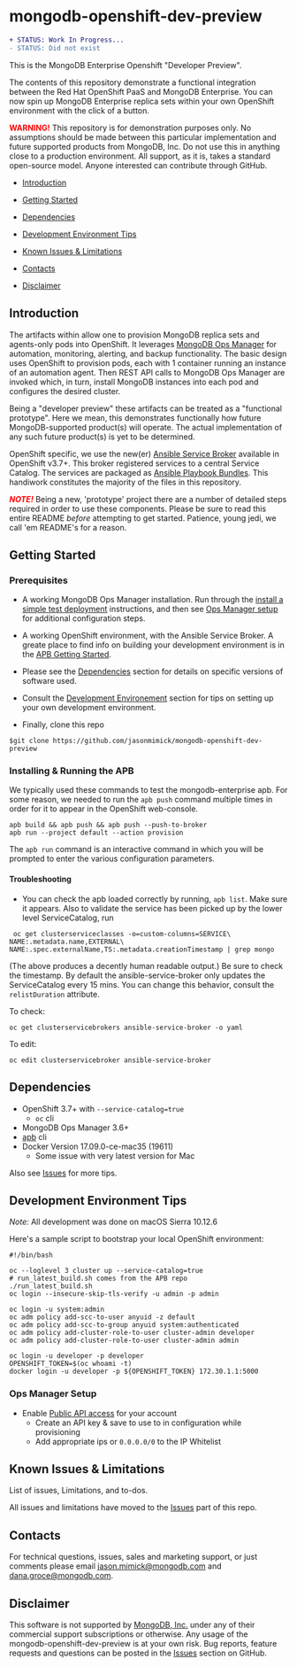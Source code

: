 mongodb-openshift-dev-preview
=============================

```diff
+ STATUS: Work In Progress...
- STATUS: Did not exist
```

This is the MongoDB Enterprise Openshift "Developer Preview".

The contents of this repository demonstrate a functional integration
between the Red Hat OpenShift PaaS and MongoDB Enterprise.
You can now spin up MongoDB Enterprise replica sets within
your own OpenShift environment with the click of
a button.

<span style='color:red'>**WARNING!**</span> This repository is
for demonstration purposes only.
No assumptions should be made between this particular implementation
and future supported products from MongoDB, Inc. Do not use this in
anything close to a production environment. All support, as it is, takes
a standard open-source model. Anyone interested can contribute
through GitHub.

* [Introduction](#intro)

* [Getting Started](#gs)

* [Dependencies](#depends)

* [Development Environment Tips](#devenvtips)

* [Known Issues & Limitations](#issues)

* [Contacts](#contact)

* [Disclaimer](#disclaim)

Introduction <a id="intro"></a>
-------------------------------

The artifacts within allow one to provision
MongoDB replica sets and agents-only pods into
OpenShift. It leverages
[MongoDB Ops Manager](https://www.mongodb.com/download-center?jmp=partners_OpenShift#ops-manager)
for automation, monitoring, alerting, and backup functionality.
The basic design uses OpenShift to provision pods, each with 1
container running an instance of an automation agent.
Then REST API calls to MongoDB Ops Manager are invoked which,
in turn, install MongoDB instances into each pod and configures
the desired cluster.

Being a "developer preview" these artifacts can be treated as a
"functional prototype". Here we mean, this demonstrates
functionally how future MongoDB-supported product(s) will
operate. The actual implementation of any such future product(s)
is yet to be determined.

OpenShift specific, we use the new(er)
[Ansible Service Broker](https://github.com/openshift/ansible-service-broker)
available in OpenShift v3.7+. This broker registered services
to a central Service Catalog. The services are packaged as
[Ansible Playbook Bundles](https://github.com/ansibleplaybookbundle).
 This handiwork constitutes the majority
of the files in this repository.

<span style='color:red'>**_NOTE!_**</span> Being a new,
'prototype' project there are a number of detailed
steps required in order to use these components. Please be sure to
read this entire README _before_ attempting to get started.
Patience, young jedi, we call 'em README's for a reason.

Getting Started <a id="gs"></a>
-------------------------------

### Prerequisites

* A working MongoDB Ops Manager installation. Run through the
[install a simple test deployment](https://docs.opsmanager.mongodb.com/current/tutorial/install-simple-test-deployment/) instructions, and then see
[Ops Manager setup](#om-setup) for additional configuration steps.

* A working OpenShift environment, with the Ansible Service Broker.
A greate place to find info on building your development
environment is in the [APB Getting Started](https://github.com/ansibleplaybookbundle/ansible-playbook-bundle/blob/master/docs/getting_started.md).

* Please see the [Dependencies](#depends) section for
details on specific versions of software used.

* Consult the [Development Environement](#devenvtips)
section for tips on setting up your own
development environment.

* Finally, clone this repo

```
$git clone https://github.com/jasonmimick/mongodb-openshift-dev-preview
```

### Installing & Running the APB

We typically used these commands to test
the mongodb-enterprise apb. For some reason,
we needed to run the `apb push` command multiple
times in order for it to appear in the
OpenShift web-console.

```
apb build && apb push && apb push --push-to-broker
apb run --project default --action provision
```

The `apb run` command is an interactive command
in which you will be prompted to enter the
various configuration parameters.

#### Troubleshooting

* You can check the apb loaded correctly by running,
`apb list`. Make sure it appears. Also to validate
the service has been picked up by the lower
level ServiceCatalog, run

```
 oc get clusterserviceclasses -o=custom-columns=SERVICE\ NAME:.metadata.name,EXTERNAL\ NAME:.spec.externalName,TS:.metadata.creationTimestamp | grep mongo
 ```

 (The above produces a decently human readable output.) Be sure to check the timestamp. By default
 the ansible-service-broker only updates the
 ServiceCatalog every 15 mins. You can change
 this behavior, consult the `relistDuration`
 attribute.

To check:
 ```
 oc get clusterservicebrokers ansible-service-broker -o yaml
 ```

 To edit:
 ```
 oc edit clusterservicebroker ansible-service-broker
 ```

Dependencies<a id="depends"></a>
--------------------------------

* OpenShift 3.7+ with
`--service-catalog=true`
  * `oc` cli
* MongoDB Ops Manager 3.6+
* [apb](https://github.com/ansibleplaybookbundle/ansible-playbook-bundle) cli
* Docker Version 17.09.0-ce-mac35 (19611)
    * Some issue with very latest version for Mac

Also see [Issues](/issues?state=open) for more tips.


Development Environment Tips<a id="devenvtips"></a>
---------------------------------------------------

*Note:* All development was done on macOS Sierra 10.12.6

Here's a sample script to bootstrap your
local OpenShift environment:

```
#!/bin/bash

oc --loglevel 3 cluster up --service-catalog=true
# run_latest_build.sh comes from the APB repo
./run_latest_build.sh
oc login --insecure-skip-tls-verify -u admin -p admin

oc login -u system:admin
oc adm policy add-scc-to-user anyuid -z default
oc adm policy add-scc-to-group anyuid system:authenticated
oc adm policy add-cluster-role-to-user cluster-admin developer
oc adm policy add-cluster-role-to-user cluster-admin admin

oc login -u developer -p developer
OPENSHIFT_TOKEN=$(oc whoami -t)
docker login -u developer -p ${OPENSHIFT_TOKEN} 172.30.1.1:5000
```

### Ops Manager Setup<a id="om-set"></a>

* Enable
[Public API access](https://docs.opsmanager.mongodb.com/current/tutorial/configure-public-api-access/)
for your account
  * Create an API key & save to use to in configuration while provisioning
  * Add appropriate ips or `0.0.0.0/0` to the IP Whitelist

Known Issues & Limitations<a id="issues"></a>
---------------------------------------------

List of issues, Limitations, and to-dos.

All issues and limitations have moved to the
[Issues](/issues?state=open) part of this repo.

Contacts <a id="contact"></a>
-----------------------------

For technical questions, issues, sales and marketing support,
or just comments please email
[jason.mimick@mongodb.com](mailto://jason.mimick@mongodb.com) and
[dana.groce@mongodb.com](mailto://dana.groce@mongodb.com).


Disclaimer<a id="disclaim"></a>
-------------------------------

This software is not supported by [MongoDB, Inc.](http://mongodb.com)
under any of their commercial support subscriptions or otherwise.
Any usage of the mongodb-openshift-dev-preview is at your own risk.
Bug reports, feature requests and questions can be posted in the
[Issues](/issues?state=open) section on GitHub.
